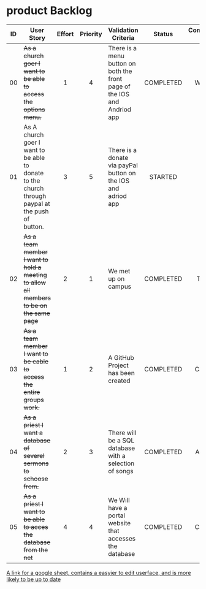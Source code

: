 # product Backlog
| ID |User Story|Effort|Priority|Validation Criteria|Status|Completed by|
|:---:|---|:---:|:---:|---|:---:|:---:|
00|~~As a church goer I want to be able to access the options menu.~~| 1 | 4 | There is a menu button on both the front page of the IOS and Andriod app | COMPLETED | Wanda |
01|As A church goer I want to be able to donate to the church through paypal at the push of button.| 3 | 5 | There is a donate via payPal button on the IOS and adriod app | STARTED |
02|~~As a team member I want to hold a meeting to allow all members to be on the same page~~| 2 | 1 | We met up on campus | COMPLETED| Team|
03|~~As a team member I want to be cable to access the entire groups work.~~| 1 | 2 | A GitHub Project has been created | COMPLETED |Callum|
04|~~As a priest I want a database of severel sermons to schoose from.~~| 2 | 3 | There will be a SQL database with a selection of songs | COMPLETED |Adrian|
05|~~As a priest I want to be able to acces the database from the net~~| 4 | 4 | We Will have a portal website that accesses the database | COMPLETED |Callum|

[A link for a google sheet, contains a easyier to edit userface, and is more likely to be up to date](https://docs.google.com/spreadsheets/d/1XN6rKwXLS9GsNlR3xUBHYqMU5o3qh3YpbnUO6bJzAT0/edit?usp=sharing)
